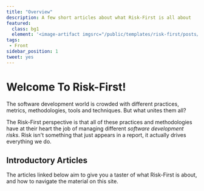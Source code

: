 ```yaml
---
title: "Overview"
description: A few short articles about what Risk-First is all about
featured: 
  class: bg1
  element: '<image-artifact imgsrc="/public/templates/risk-first/posts/airplane.svg">Overview</image-artifact>'
tags:
 - Front
sidebar_position: 1
tweet: yes
---
```


# Welcome To Risk-First!

The software development world is crowded with different practices, metrics, methodologies, tools and techniques.  But what unites them all?

The Risk-First perspective is that all of these practices and methodologies have at their heart the job of managing different _software development risks_.  Risk isn't something that just appears in a report, it actually drives everything we do.  


## Introductory Articles 
 
The articles linked below aim to give you a taster of what Risk-First is about, and how to navigate the material on this site.

<TagList filter="overview" />